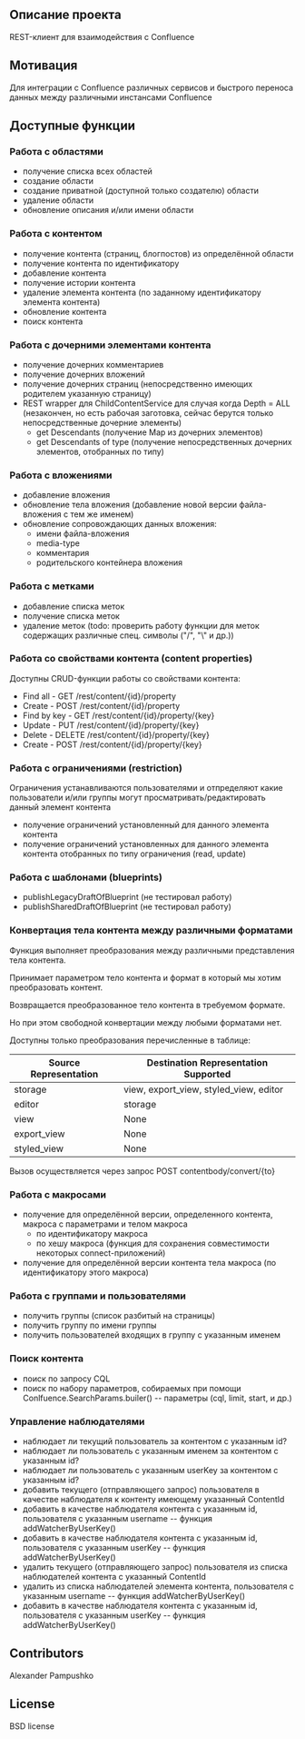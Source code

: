 ## Описание проекта
 
REST-клиент для взаимодействия с Confluence
 
## Мотивация
 
Для интеграции с Confluence различных сервисов и быстрого переноса данных между различными инстансами Confluence

## Доступные функции
### Работа с областями
* получение списка всех областей
* создание области
* создание приватной (доступной только создателю) области
* удаление области
* обновление описания и/или имени области
### Работа с контентом
* получение контента (страниц, блогпостов) из определённой области
* получение контента по идентификатору
* добавление контента
* получение истории контента
* удаление элемента контента (по заданному идентификатору элемента контента)
* обновление контента
* поиск контента

### Работа с дочерними элементами контента
* получение дочерних комментариев
* получение дочерних вложений
* получение дочерних страниц (непосредственно имеющих родителем указанную страницу)
* REST wrapper для ChildContentService для случая когда Depth = ALL (незакончен, но есть рабочая заготовка, сейчас берутся только непосредственные дочерние элементы)
  * get Descendants (получение Map из дочерних элементов)
  * get Descendants of type (получение непосредственных дочерних элементов, отобранных по типу)

### Работа с вложениями
* добавление вложения
* обновление тела вложения (добавление новой версии файла-вложения с тем же именем)
* обновление сопровождающих данных вложения: 
    * имени файла-вложения
    * media-type
    * комментария
    * родительского контейнера вложения
    
### Работа с метками
* добавление списка меток
* получение списка меток
* удаление меток (todo: проверить работу функции для меток содержащих различные спец. символы ("/", "\\" и др.))

### Работа со свойствами контента (content properties)
Доступны CRUD-функции работы со свойствами контента: 

* Find all - GET /rest/content/{id}/property
* Create - POST /rest/content/{id}/property
* Find by key - GET /rest/content/{id}/property/{key}
* Update - PUT /rest/content/{id}/property/{key}
* Delete - DELETE /rest/content/{id}/property/{key}
* Create - POST /rest/content/{id}/property/{key}


### Работа с ограничениями (restriction)
Ограничения устанавливаются пользователями и отпределяют какие пользователи и/или группы могут просматривать/редактировать данный элемент контента
* получение ограничений установленный для данного элемента контента
* получение ограничений установленных для данного элемента контента отобранных по типу ограничения (read, update)

### Работа с шаблонами (blueprints)
* publishLegacyDraftOfBlueprint (не тестировал работу)
* publishSharedDraftOfBlueprint (не тестировал работу)

### Конвертация тела контента между различными форматами
Функция выполняет преобразования между различными представления тела контента.

Принимает параметром тело контента и формат в который мы хотим преобразовать контент.

Возвращается преобразованное тело контента в требуемом формате.

Но при этом свободной конвертации между любыми форматами нет.

Доступны только преобразования перечисленные в таблице:

|Source Representation|Destination Representation Supported   |
|---|---|
| storage  | 	view, export_view, styled_view, editor  |
| editor  |  storage |
|  view | None  |
|  export_view | None  |
|  styled_view | None  |

Вызов осуществляется через запрос POST contentbody/convert/{to}

### Работа с макросами
* получение для определённой версии, определенного контента, макроса с параметрами и телом макроса
    * по идентификатору макроса
    * по хешу макроса (функция для сохранения совместимости некоторых connect-приложений)
* получение для определённой версии контента тела макроса (по идентификатору этого макроса)

### Работа с группами и пользователями
* получить группы (список разбитый на страницы)
* получить группу по имени группы
* получить пользователей входящих в группу с указанным именем
### Поиск контента
* поиск по запросу CQL
* поиск по набору параметров, собираемых при помощи Conlfuence.SearchParams.builer() -- параметры (cql, limit, start, и др.)
### Управление наблюдателями
* наблюдает ли текущий пользователь за контентом с указанным id?
* наблюдает ли пользователь с указанным именем за контентом с указанным id?
* наблюдает ли пользователь с указанным userKey за контентом с указанным id?
* добавить текущего (отправляющего запрос) пользователя в качестве наблюдателя к контенту имеющему указанный ContentId 
* добавить в качестве наблюдателя контента с указанным id, пользователя с указанным username -- функция addWatcherByUserKey()
* добавить в качестве наблюдателя контента с указанным id, пользователя с указанным userKey -- функция addWatcherByUserKey()
* удалить текущего (отправляющего запрос) пользователя из списка наблюдателей контента с указанный ContentId 
* удалить из списка наблюдателей элемента контента, пользователя с указанным username -- функция addWatcherByUserKey()
* добавить в качестве наблюдателя контента с указанным id, пользователя с указанным userKey -- функция addWatcherByUserKey()
## Contributors
 
Alexander Pampushko
 
## License
 
BSD license